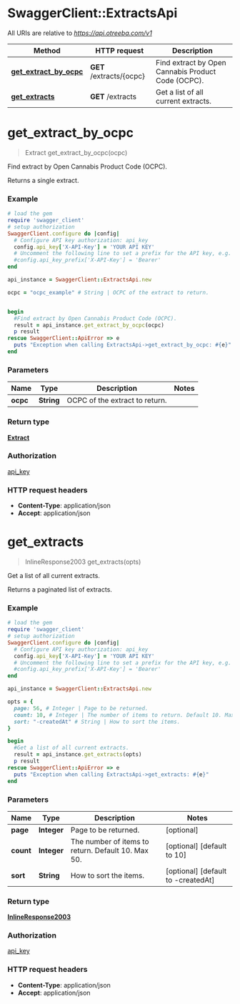 # SwaggerClient::ExtractsApi

All URIs are relative to *https://api.otreeba.com/v1*

Method | HTTP request | Description
------------- | ------------- | -------------
[**get_extract_by_ocpc**](ExtractsApi.md#get_extract_by_ocpc) | **GET** /extracts/{ocpc} | Find extract by Open Cannabis Product Code (OCPC).
[**get_extracts**](ExtractsApi.md#get_extracts) | **GET** /extracts | Get a list of all current extracts.


# **get_extract_by_ocpc**
> Extract get_extract_by_ocpc(ocpc)

Find extract by Open Cannabis Product Code (OCPC).

Returns a single extract.

### Example
```ruby
# load the gem
require 'swagger_client'
# setup authorization
SwaggerClient.configure do |config|
  # Configure API key authorization: api_key
  config.api_key['X-API-Key'] = 'YOUR API KEY'
  # Uncomment the following line to set a prefix for the API key, e.g. 'Bearer' (defaults to nil)
  #config.api_key_prefix['X-API-Key'] = 'Bearer'
end

api_instance = SwaggerClient::ExtractsApi.new

ocpc = "ocpc_example" # String | OCPC of the extract to return.


begin
  #Find extract by Open Cannabis Product Code (OCPC).
  result = api_instance.get_extract_by_ocpc(ocpc)
  p result
rescue SwaggerClient::ApiError => e
  puts "Exception when calling ExtractsApi->get_extract_by_ocpc: #{e}"
end
```

### Parameters

Name | Type | Description  | Notes
------------- | ------------- | ------------- | -------------
 **ocpc** | **String**| OCPC of the extract to return. | 

### Return type

[**Extract**](Extract.md)

### Authorization

[api_key](../README.md#api_key)

### HTTP request headers

 - **Content-Type**: application/json
 - **Accept**: application/json



# **get_extracts**
> InlineResponse2003 get_extracts(opts)

Get a list of all current extracts.

Returns a paginated list of extracts.

### Example
```ruby
# load the gem
require 'swagger_client'
# setup authorization
SwaggerClient.configure do |config|
  # Configure API key authorization: api_key
  config.api_key['X-API-Key'] = 'YOUR API KEY'
  # Uncomment the following line to set a prefix for the API key, e.g. 'Bearer' (defaults to nil)
  #config.api_key_prefix['X-API-Key'] = 'Bearer'
end

api_instance = SwaggerClient::ExtractsApi.new

opts = { 
  page: 56, # Integer | Page to be returned.
  count: 10, # Integer | The number of items to return. Default 10. Max 50.
  sort: "-createdAt" # String | How to sort the items.
}

begin
  #Get a list of all current extracts.
  result = api_instance.get_extracts(opts)
  p result
rescue SwaggerClient::ApiError => e
  puts "Exception when calling ExtractsApi->get_extracts: #{e}"
end
```

### Parameters

Name | Type | Description  | Notes
------------- | ------------- | ------------- | -------------
 **page** | **Integer**| Page to be returned. | [optional] 
 **count** | **Integer**| The number of items to return. Default 10. Max 50. | [optional] [default to 10]
 **sort** | **String**| How to sort the items. | [optional] [default to -createdAt]

### Return type

[**InlineResponse2003**](InlineResponse2003.md)

### Authorization

[api_key](../README.md#api_key)

### HTTP request headers

 - **Content-Type**: application/json
 - **Accept**: application/json



